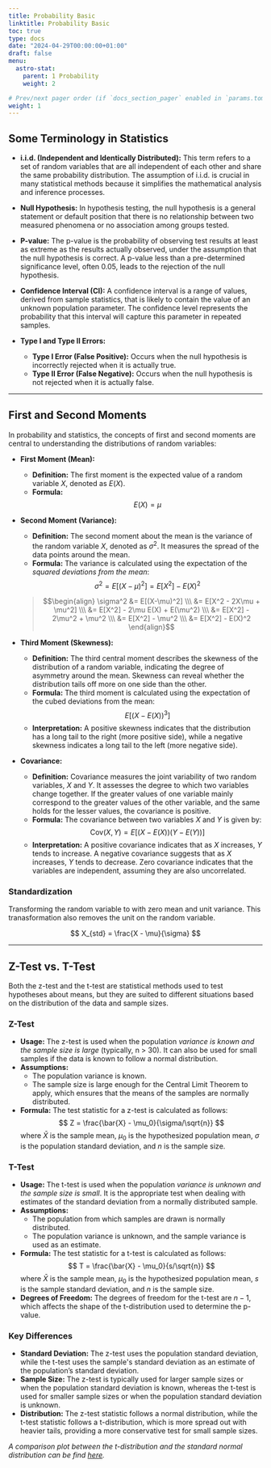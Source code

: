 ```yaml
---
title: Probability Basic
linktitle: Probability Basic
toc: true
type: docs
date: "2024-04-29T00:00:00+01:00"
draft: false
menu:
  astro-stat:
    parent: 1 Probability
    weight: 2

# Prev/next pager order (if `docs_section_pager` enabled in `params.toml`)
weight: 1
---
```


## Some Terminology in Statistics

- **i.i.d. (Independent and Identically Distributed):**
  This term refers to a set of random variables that are all independent of each other and share the same probability distribution. The assumption of i.i.d. is crucial in many statistical methods because it simplifies the mathematical analysis and inference processes.

- **Null Hypothesis:**
  In hypothesis testing, the null hypothesis is a general statement or default position that there is no relationship between two measured phenomena or no association among groups tested.
 
- **P-value:**
  The p-value is the probability of observing test results at least as extreme as the results actually observed, under the assumption that the null hypothesis is correct. A p-value less than a pre-determined significance level, often 0.05, leads to the rejection of the null hypothesis.
  
- **Confidence Interval (CI):**
  A confidence interval is a range of values, derived from sample statistics, that is likely to contain the value of an unknown population parameter. The confidence level represents the probability that this interval will capture this parameter in repeated samples.
  
- **Type I and Type II Errors:**
  - **Type I Error (False Positive):** Occurs when the null hypothesis is incorrectly rejected when it is actually true.
  - **Type II Error (False Negative):** Occurs when the null hypothesis is not rejected when it is actually false.


---

## First and Second Moments

In probability and statistics, the concepts of first and second moments are central to understanding the distributions of random variables:

- **First Moment (Mean):**
  - **Definition:** The first moment is the expected value of a random variable $X$, denoted as $E(X)$.
  - **Formula:** 
    $$E(X) = \mu$$

- **Second Moment (Variance):**
  - **Definition:** The second moment about the mean is the variance of the random variable $X$, denoted as $\sigma^2$. It measures the spread of the data points around the mean.
  - **Formula:** The variance is calculated using the expectation of the *squared deviations from the mean*:
    $$
    \sigma^2 = E[(X-\mu)^2] = E[X^2] - E(X)^2
    $$
  > $$\begin{align}
      \sigma^2 &= E[(X-\mu)^2] \\\
              &= E[X^2 - 2X\mu + \mu^2] \\\
              &= E[X^2] - 2\mu E(X) + E(\mu^2) \\\
              &= E[X^2] - 2\mu^2 + \mu^2 \\\
              &= E[X^2] - \mu^2 \\\
              &= E[X^2] - E(X)^2
  \end{align}$$

- **Third Moment (Skewness):**
  - **Definition:** The third central moment describes the skewness of the distribution of a random variable, indicating the degree of asymmetry around the mean. Skewness can reveal whether the distribution tails off more on one side than the other.
  - **Formula:** The third moment is calculated using the expectation of the cubed deviations from the mean:
    $$
    E[(X - E(X))^3]
    $$
  - **Interpretation:** A positive skewness indicates that the distribution has a long tail to the right (more positive side), while a negative skewness indicates a long tail to the left (more negative side).

- **Covariance:**
  - **Definition:** Covariance measures the joint variability of two random variables, $X$ and $Y$. It assesses the degree to which two variables change together. If the greater values of one variable mainly correspond to the greater values of the other variable, and the same holds for the lesser values, the covariance is positive.
  - **Formula:** The covariance between two variables $X$ and $Y$ is given by:
    $$
    \text{Cov}(X, Y) = E[(X - E(X))(Y - E(Y))]
    $$
  - **Interpretation:** A positive covariance indicates that as $X$ increases, $Y$ tends to increase. A negative covariance suggests that as $X$ increases, $Y$ tends to decrease. Zero covariance indicates that the variables are independent, assuming they are also uncorrelated.


### Standardization

Transforming the random variable to with zero mean and unit variance. This tranasformation also removes the unit on the random variable.

$$
X_{std} = \frac{X - \mu}{\sigma}
$$

---
## Z-Test vs. T-Test

Both the z-test and the t-test are statistical methods used to test hypotheses about means, but they are suited to different situations based on the distribution of the data and sample sizes.

### Z-Test
- **Usage:** The z-test is used when the population *variance is known and the sample size is large* (typically, n > 30). It can also be used for small samples if the data is known to follow a normal distribution.
- **Assumptions:**
  - The population variance is known.
  - The sample size is large enough for the Central Limit Theorem to apply, which ensures that the means of the samples are normally distributed.
- **Formula:** The test statistic for a z-test is calculated as follows:
  $$
  Z = \frac{\bar{X} - \mu_0}{\sigma/\sqrt{n}}
  $$
  where $\bar{X}$ is the sample mean, $\mu_0$ is the hypothesized population mean, $\sigma$ is the population standard deviation, and $n$ is the sample size.

### T-Test
- **Usage:** The t-test is used when the population *variance is unknown and the sample size is small*. It is the appropriate test when dealing with estimates of the standard deviation from a normally distributed sample.
- **Assumptions:**
  - The population from which samples are drawn is normally distributed.
  - The population variance is unknown, and the sample variance is used as an estimate.
- **Formula:** The test statistic for a t-test is calculated as follows:
  $$
  T = \frac{\bar{X} - \mu_0}{s/\sqrt{n}}
  $$
  where $\bar{X}$ is the sample mean, $\mu_0$ is the hypothesized population mean, $s$ is the sample standard deviation, and $n$ is the sample size.
- **Degrees of Freedom:** The degrees of freedom for the t-test are $n-1$, which affects the shape of the t-distribution used to determine the p-value.

### Key Differences
- **Standard Deviation:** The z-test uses the population standard deviation, while the t-test uses the sample's standard deviation as an estimate of the population’s standard deviation.
- **Sample Size:** The z-test is typically used for larger sample sizes or when the population standard deviation is known, whereas the t-test is used for smaller sample sizes or when the population standard deviation is unknown.
- **Distribution:** The z-test statistic follows a normal distribution, while the t-test statistic follows a t-distribution, which is more spread out with heavier tails, providing a more conservative test for small sample sizes. 

*A comparison plot between the t-distribution and the standard normal distribution can be find [here](https://www.jmp.com/en_us/statistics-knowledge-portal/t-test/t-distribution.html#:~:text=What's%20the%20key%20difference%20between,on%20the%20sample%20standard%20deviation.).*


